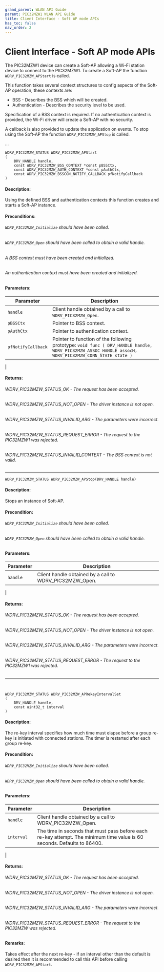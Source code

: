 ```yaml
---
grand_parent: WLAN API Guide
parent: PIC32MZW1 WLAN API Guide
title: Client Interface - Soft AP mode APIs
has_toc: false
nav_order: 2
---
```


# Client Interface - Soft AP mode APIs

The PIC32MZW1 device can create a Soft-AP allowing a Wi-Fi station device to connect to the PIC32MZW1.
To create a Soft-AP the function ```WDRV_PIC32MZW_APStart``` is called.

This function takes several context structures to config aspects of the Soft-AP operation, these contexts are:
-	BSS		- Describes the BSS which will be created.
-	Authentication	- Describes the security level to be used.

Specification of a BSS context is required. If no authentication context is provided, the Wi-Fi driver will create a Soft-AP with no security.

A callback is also provided to update the application on events.
To stop using the Soft-AP the function ```WDRV_PIC32MZW_APStop``` is called.

...

```
WDRV_PIC32MZW_STATUS WDRV_PIC32MZW_APStart
(
    DRV_HANDLE handle,
    const WDRV_PIC32MZW_BSS_CONTEXT *const pBSSCtx,
    const WDRV_PIC32MZW_AUTH_CONTEXT *const pAuthCtx,
    const WDRV_PIC32MZW_BSSCON_NOTIFY_CALLBACK pfNotifyCallback
)
```

#### Description:
Using the defined BSS and authentication contexts this function creates and starts a Soft-AP instance.

#### Preconditions:

###### ```WDRV_PIC32MZW_Initialize``` should have been called.
###### ```WDRV_PIC32MZW_Open``` should have been called to obtain a valid handle.
###### A BSS context must have been created and initialized.
###### An authentication context must have been created and initialized.

#### Parameters:

|	Parameter			 | 						Description								|
-------------------------|--------------------------------------------------------------|
| ```handle``` | Client handle obtained by a call to ```WDRV_PIC32MZW_Open```. |
| ```pBSSCtx``` |	Pointer to BSS context. |
| ```pAuthCtx``` | Pointer to authentication context. |
| ```pfNotifyCallback``` | Pointer to function of the following prototype:  ```void func ( DRV_HANDLE handle, WDRV_PIC32MZW_ASSOC_HANDLE assocH, WDRV_PIC32MZW_CONN_STATE state )``` |
|

#### Returns:

###### WDRV_PIC32MZW_STATUS_OK			- The request has been accepted.
###### WDRV_PIC32MZW_STATUS_NOT_OPEN		- The driver instance is not open.
###### WDRV_PIC32MZW_STATUS_INVALID_ARG		- The parameters were incorrect.
###### WDRV_PIC32MZW_STATUS_REQUEST_ERROR	- The request to the PIC32MZW1 was rejected.
###### WDRV_PIC32MZW_STATUS_INVALID_CONTEXT	- The BSS context is not valid.

-------------------------------------------------------------------------------------------------------------

```
WDRV_PIC32MZW_STATUS WDRV_PIC32MZW_APStop(DRV_HANDLE handle)
```

#### Description:

Stops an instance of Soft-AP.

#### Precondition:

###### ```WDRV_PIC32MZW_Initialize``` should have been called.
###### ```WDRV_PIC32MZW_Open``` should have been called to obtain a valid handle.

#### Parameters:

|	Parameter			 | 						Description								|
-------------------------|--------------------------------------------------------------|
|```handle```  |	Client handle obtained by a call to WDRV_PIC32MZW_Open. |
|

#### Returns:

###### WDRV_PIC32MZW_STATUS_OK			- The request has been accepted.
###### WDRV_PIC32MZW_STATUS_NOT_OPEN		- The driver instance is not open.
###### WDRV_PIC32MZW_STATUS_INVALID_ARG		- The parameters were incorrect.
###### WDRV_PIC32MZW_STATUS_REQUEST_ERROR	- The request to the PIC32MZW1 was rejected.


-------------------------------------------------------------------------------------------------------------

 
```
WDRV_PIC32MZW_STATUS WDRV_PIC32MZW_APRekeyIntervalSet
(
    DRV_HANDLE handle,
    const uint32_t interval
)
```

#### Description:

The re-key interval specifies how much time must elapse before a group re-key is initiated with connected stations. The timer is restarted after each group re-key.

#### Precondition:

###### ```WDRV_PIC32MZW_Initialize``` should have been called.
###### ```WDRV_PIC32MZW_Open``` should have been called to obtain a valid handle.

#### Parameters:

|	Parameter			 | 						Description								|
-------------------------|--------------------------------------------------------------|
|```handle```  |	Client handle obtained by a call to WDRV_PIC32MZW_Open. |
|```interval```| The time in seconds that must pass before each re-key attempt. The minimum time value is 60 seconds. Defaults to 86400.|
|

#### Returns:

###### WDRV_PIC32MZW_STATUS_OK            - The request has been accepted.
###### WDRV_PIC32MZW_STATUS_NOT_OPEN      - The driver instance is not open.
###### WDRV_PIC32MZW_STATUS_INVALID_ARG   - The parameters were incorrect.
###### WDRV_PIC32MZW_STATUS_REQUEST_ERROR - The request to the PIC32MZW was rejected.

#### Remarks:

Takes effect after the next re-key - if an interval other than the default is desired then it is recommended to call this API before calling ```WDRV_PIC32MZW_APStart```.